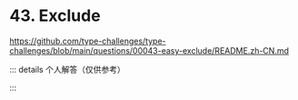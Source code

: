 # 43. Exclude

https://github.com/type-challenges/type-challenges/blob/main/questions/00043-easy-exclude/README.zh-CN.md

::: details 个人解答（仅供参考）
<!--@include: ./solution.md-->
:::